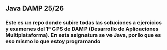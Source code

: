 ## Java DAMP 25/26
### Este es un repo donde subire todas las soluciones a ejercicios y examenes del 1º GPS de DAMP (Desarrollo de Aplicaciones Multiplataforma). En esta asignatura se ve Java, por lo que es eso mismo lo que estoy programando
